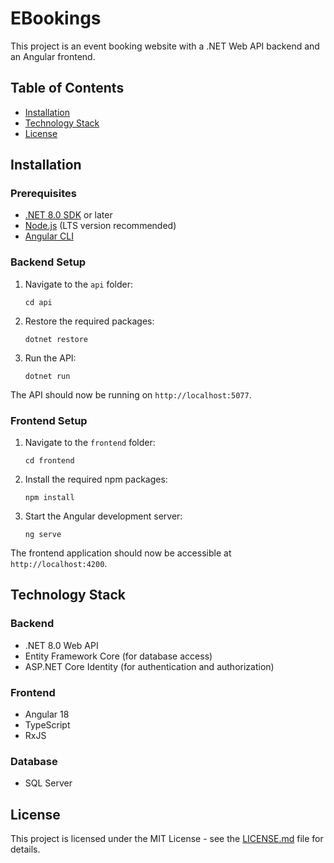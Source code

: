 # EBookings

This project is an event booking website with a .NET Web API backend and an Angular frontend.

## Table of Contents

- [Installation](#installation)
- [Technology Stack](#technology-stack)
- [License](#license)

## Installation

### Prerequisites

- [.NET 8.0 SDK](https://dotnet.microsoft.com/download/dotnet/6.0) or later
- [Node.js](https://nodejs.org/) (LTS version recommended)
- [Angular CLI](https://angular.io/cli)

### Backend Setup

1. Navigate to the `api` folder:
   ```
   cd api
   ```

2. Restore the required packages:
   ```
   dotnet restore
   ```

3. Run the API:
   ```
   dotnet run
   ```

The API should now be running on `http://localhost:5077`.

### Frontend Setup

1. Navigate to the `frontend` folder:
   ```
   cd frontend
   ```

2. Install the required npm packages:
   ```
   npm install
   ```

3. Start the Angular development server:
   ```
   ng serve
   ```

The frontend application should now be accessible at `http://localhost:4200`.


## Technology Stack

### Backend
- .NET 8.0 Web API
- Entity Framework Core (for database access)
- ASP.NET Core Identity (for authentication and authorization)

### Frontend
- Angular 18
- TypeScript
- RxJS

### Database
- SQL Server 

## License

This project is licensed under the MIT License - see the [LICENSE.md](LICENSE.md) file for details.